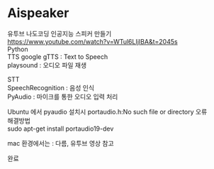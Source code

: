 # Aispeaker
유투브 나도코딩 인공지능 스피커 만들기  
https://www.youtube.com/watch?v=WTul6LIjIBA&t=2045s  
Python  
TTS
    google gTTS : Text to Speech  
    playsound : 오디오 파일 재생 

STT  
    SpeechRecognition : 음성 인식  
    PyAudio : 마이크를 통한 오디오 입력 처리  
    
Ubuntu 에서 pyaudio 설치시 portaudio.h:No such file or directory 오류  
해결방법  
sudo apt-get install portaudio19-dev

mac 환경에서는 : 다름, 유투브 영상 참고

완료

